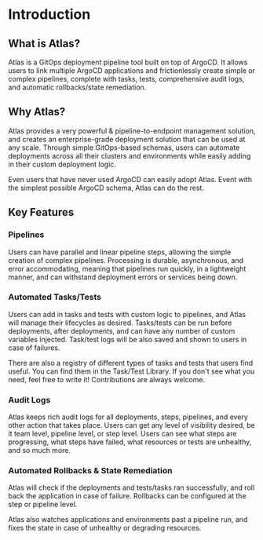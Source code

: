 # Introduction

## What is Atlas?

Atlas is a GitOps deployment pipeline tool built on top of ArgoCD. It allows users to link multiple ArgoCD applications and frictionlessly create simple or complex pipelines, complete with tasks, tests, comprehensive audit logs, and automatic rollbacks/state remediation.

## Why Atlas?

Atlas provides a very powerful & pipeline-to-endpoint management solution, and creates an enterprise-grade deployment solution that can be used at any scale. Through simple GitOps-based schemas, users can automate deployments across all their clusters and environments while easily adding in their custom deployment logic.

Even users that have never used ArgoCD can easily adopt Atlas. Event with the simplest possible ArgoCD schema, Atlas can do the rest.

## Key Features

### Pipelines

Users can have parallel and linear pipeline steps, allowing the simple creation of complex pipelines. Processing is durable, asynchronous, and error accommodating, meaning that pipelines run quickly, in a lightweight manner, and can withstand deployment errors or services being down.

### Automated Tasks/Tests

Users can add in tasks and tests with custom logic to pipelines, and Atlas will manage their lifecycles as desired. Tasks/tests can be run before deployments, after deployments, and can have any number of custom variables injected. Task/test logs will be also saved and shown to users in case of failures.

There are also a registry of different types of tasks and tests that users find useful. You can find them in the Task/Test Library. If you don't see what you need, feel free to write it! Contributions are always welcome.

### Audit Logs

Atlas keeps rich audit logs for all deployments, steps, pipelines, and every other action that takes place. Users can get any level of visibility desired, be it team level, pipeline level, or step level. Users can see what steps are progressing, what steps have failed, what resources or tests are unhealthy, and so much more.

### Automated Rollbacks & State Remediation

Atlas will check if the deployments and tests/tasks ran successfully, and roll back the application in case of failure. Rollbacks can be configured at the step or pipeline level.

Atlas also watches applications and environments past a pipeline run, and fixes the state in case of unhealthy or degrading resources.
